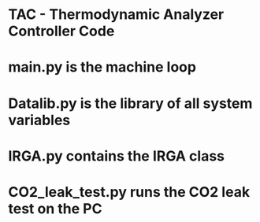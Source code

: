 # TAC - Thermodynamic Analyzer Controller Code 

# main.py is the machine loop 

# Datalib.py is the library of all system variables

# IRGA.py contains the IRGA class

# CO2_leak_test.py runs the CO2 leak test on the PC

# 



